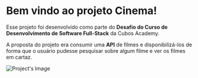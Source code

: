 <h1>Bem vindo ao projeto Cinema!</h1>
<p>Esse projeto foi desenvolvido como parte do <strong>Desafio do Curso de Desenvolvimento de Software Full-Stack</strong> da Cubos Academy.</p>
<p>A proposta do projeto era consumir uma <strong>API</strong> de filmes e disponibilizá-los de forma que o usuário pudesse pesquisar sobre algum filme e ver os filmes em cartaz.</p>
<img src="https://github.com/Engenuis/cinema/assets/87485369/4267b789-5073-4ed5-964f-3d1e1bc2c6d8" alt="Project's Image" ></img>

